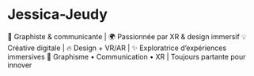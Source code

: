 # Jessica-Jeudy
🎨 Graphiste &amp; communicante | 🌍 Passionnée par XR &amp; design immersif  💡 Créative digitale | 🔥 Design + VR/AR | ✨ Exploratrice d’expériences immersives  🚀 Graphisme • Communication • XR | Toujours partante pour innover
